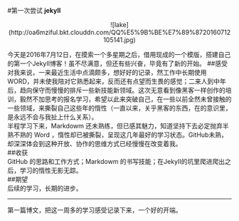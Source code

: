 #第一次尝试 **jekyⅡ**  

<center>
   ![lake](http://oa6mziful.bkt.clouddn.com/QQ%E5%9B%BE%E7%89%8720160712105141.jpg)
</center>

今天是2016年7月12日，在摸索一个多星期之后，借用现成的一个模版，搭建自己的第一个JekyⅡ博客！虽不尽满意，但还有些兴奋，毕竟有了新的开始。
##感受  
对我来说，一来最近生活中点滴颇多，想好好的记录，然工作中长期使用WORD，并未使我陪对它熟悉起来，反而还有点望而生畏的感觉；二来人到中年后，趋向保守而慢慢的排斥一些新技能新领域。这次无意看到像黑客一样创作的培训，毅然不加思考的报名学习，希望以此来突破自己，在一些以前全然未曾接触的一些领域，来撕裂自己这些年的惰性（一直以来，关乎黑客的东西，在的意识里，是永远不会与我扯上什么关系）。  
半程学习下来，Markdowm 还未熟练，但已感其魅力，知道坚持下去必定抛弃半熟不熟的 Word ，惰性却已被撕裂，呈现这几年最好的学习状态。GitHub未熟，却深深体会到这种开放、协作的思维方式已经慢慢在改变着我。  
##收获  
GitHub 的思路和工作方式；Markdowm 的书写技能；在JekyⅡ的坑里爬进爬出之后，学习的惰性无影无踪。  
##期望  
后续的学习，长期的进步。
***  
第一篇博文，把这一周多的学习感受记录下来，一个好的开端。
